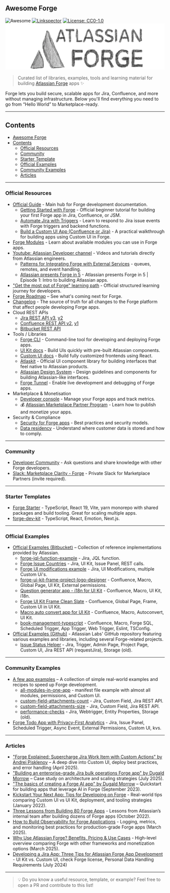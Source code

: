 ## Awesome Forge 
![Awesome](https://awesome.re/badge.svg) [![Linkspector](https://github.com/andrei-pisklenov/awesome-forge/actions/workflows/action.yml/badge.svg)](https://github.com/andrei-pisklenov/awesome-forge/actions/workflows/action.yml) [![License: CC0-1.0](https://img.shields.io/badge/License-CC0_1.0-lightgrey.svg)](http://creativecommons.org/publicdomain/zero/1.0/)
![](./media/awesome-forge-intro.png)

> Curated list of libraries, examples, tools and learning material for building [Atlassian Forge](https://developer.atlassian.com/platform/forge/) apps ✨

Forge lets you build secure, scalable apps for Jira, Confluence, and more without managing infrastructure. 
Below you'll find everything you need to go from “Hello World” to Marketplace-ready.

---

## Contents

- [Awesome Forge](#awesome-forge)
- [Contents](#contents)
  - [Official Resources](#official-resources)
  - [Community](#community)
  - [Starter Template](#starter-templates)
  - [Official Examples](#official-examples)
  - [Community Examples](#community-examples)
  - [Articles](#articles)

---

### Official Resources

- [Official Guide](https://developer.atlassian.com/platform/forge/) - Main hub for Forge development documentation.
  - [Getting Started with Forge](https://developer.atlassian.com/cloud/jira/software/getting-started-with-forge/) - Official beginner tutorial for building your first Forge app in Jira, Confluence, or JSM.
  - [Automate Jira with Triggers](https://developer.atlassian.com/platform/forge/tutorials-and-guides/) - Learn to respond to Jira issue events with Forge triggers and backend functions.
  - [Build a Custom UI App (Confluence or Jira)](https://developer.atlassian.com/platform/forge/tutorials-and-guides/) - A practical walkthrough for building apps using Custom UI in Forge.
- [Forge Modules](https://developer.atlassian.com/platform/forge/manifest-reference/modules/) - Learn about available modules you can use in Forge apps.
- [Youtube: Atlassian Developer channel](https://www.youtube.com/@AtlassianDeveloper/videos) - Videos and tutorials directly from Atlassian engineers.
  - [Patterns for Integrating Forge with External Services](https://www.youtube.com/watch?v=IsxVoOK7wH0) - queues, remotes, and event handling.
  - [Atlassian presents Forge in 5](https://www.youtube.com/watch?v=34HHK58nvVA) - Atlassian presents Forge in 5 | Episode 1: Intro to building Atlassian apps.
- ["Get the most out of Forge" learning path](https://community.atlassian.com/learning/path/get-the-most-out-of-forge) - Official structured learning journey for developers.
- [Forge Roadmap](https://developer.atlassian.com/platform/forge/roadmap) – See what's coming next for Forge.
- [Changelog](https://developer.atlassian.com/platform/forge/changelog/) - The source of truth for all changes to the Forge platform that affect people developing Forge apps.
- Cloud REST APIs
  - [Jira REST API v3](https://developer.atlassian.com/cloud/jira/platform/rest/v3), [v2](https://developer.atlassian.com/cloud/jira/platform/rest/v2/intro/)
  - [Confluence REST API v2](https://developer.atlassian.com/cloud/confluence/rest/v2), [v1](https://developer.atlassian.com/cloud/confluence/rest/v1/intro/)
  - [Bitbucket REST API](https://developer.atlassian.com/cloud/bitbucket/rest/intro)
- Tools / Libraries
  - [Forge CLI](https://developer.atlassian.com/platform/forge/cli-reference/) - Command-line tool for developing and deploying Forge apps.
  - [UI Kit docs](https://developer.atlassian.com/platform/forge/ui-kit/) - Build UIs quickly with pre-built Atlassian components.
  - [Custom UI docs](https://developer.atlassian.com/platform/forge/extend-ui-with-custom-options/) - Build fully customized frontends using React.
  - [Atlaskit](https://atlaskit.atlassian.com/) - Official UI component library for building interfaces that feel native to Atlassian products.
  - [Atlassian Design System](https://atlassian.design/) - Design guidelines and components for building Atlassian-like interfaces.
  - [Forge Tunnel](https://developer.atlassian.com/platform/forge/tunneling/) - Enable live development and debugging of Forge apps.
- Marketplace & Monetisation
  - [Developer console](https://developer.atlassian.com/platform/forge/manage-your-apps/) - Manage your Forge apps and track metrics.
  - 💰 [Atlassian Marketplace Partner Program](https://developer.atlassian.com/platform/marketplace/marketplace-partner-program/) - Learn how to publish and monetize your apps.
- Security & Compliance
  - [Security for Forge apps](https://developer.atlassian.com/platform/forge/security/) - Best practices and security models.
  - [Data residency](https://developer.atlassian.com/platform/forge/data-residency/) - Understand where customer data is stored and how to comply.

---

### Community

- [Developer Community](https://community.developer.atlassian.com/c/forge/45) - Ask questions and share knowledge with other Forge developers.
- [Slack: Marketplace Clarity - Forge](https://marketplace-vendors.slack.com/archives/CMVD09M7U) - Private Slack for Marketplace Partners (invite required).

---

### Starter Templates

- [Forge Starter](https://github.com/andrei-pisklenov/forge-starter) - TypeScript, React 19, Vite, yarn monorepo with shared packages and build tooling. Great for scaling multiple apps.
- [forge-dev-kit](https://github.com/finesoftware/forge-dev-kit) - TypeScript, React, Emotion, Next.js.

---

### Official Examples

- [Official Examples (Bitbucket)](https://bitbucket.org/atlassian/workspace/projects/FE) – Collection of reference implementations provided by Atlassian.
  - [forge-jql-function-example](https://bitbucket.org/atlassian/forge-jql-function-example/src/master/) - Jira, JQL function.
  - [Forge Issue Countries](https://bitbucket.org/atlassian/forge-issue-countries/src/master/) - Jira, UI Kit, Issue Panel, REST calls.
  - [Forge UI modifications example](https://bitbucket.org/atlassian/forge-ui-modifications-example/src/master/) - Jira, UI Modifications, multiple Custom Ui's.
  - [forge-ui-kit-frame-project-logo-designer](https://bitbucket.org/atlassian/forge-ui-kit-frame-project-logo-designer/src) - Confluence, Macro, Global Page, UI Kit, External permissions.
  - [Question generator app - i18n for UI Kit](https://bitbucket.org/atlassian/question-generator-app-i18n-for-ui-kit/src) - Confluence, Macro, UI Kit, i18n.
  - [Forge UI Kit Frame Clean Slate](https://bitbucket.org/atlassian/forge-ui-kit-frame-clean-slate/src) - Confluence, Global Page, Frame, Custom UI in UI Kit.
  - [Macro auto convert app for UI Kit](https://bitbucket.org/atlassian/macro-auto-convert-app-for-ui-kit/src/master/) - Confluence, Macro, Autoconvert, UI Kit.
  - [book-management-typescript](https://bitbucket.org/atlassian/forge-sql-examples/src/main/book-management-typescript/) - Confluence, Macro, Forge SQL, Scheduled Trigger, App Trigger, Web Trigger, Eslint, TSConfig.
- [Official Examples (Github)](https://github.com/atlassian-labs) - Atlassian Labs' GitHub repository featuring various examples and libraries, including several Forge-related projects.
  - [Issue Status Helper](https://github.com/atlassian-labs/issue-status-helper) - Jira, Trigger, Admin Page, Project Page, Custom UI, Jira REST API (requestJira), Storage (old).

---

### Community Examples

- [A few app examples](https://github.com/andrei-pisklenov/forge-by-example) – A collection of simple real-world examples and recipes to speed up Forge development.
  - [all-modules-in-one-app](https://github.com/andrei-pisklenov/forge-by-example/tree/main/all-modules-in-one-app) - manifest file example with almost all modules, permissions, and Custom UI.
  - [custom-field-attachments-count](https://github.com/andrei-pisklenov/forge-by-example/tree/main/custom-field-attachments-count) - Jira, Custom Field, Jira REST API.
  - [custom-field-attachments-size](https://github.com/andrei-pisklenov/forge-by-example/tree/main/custom-field-attachments-size) - Jira, Custom Field, Jira REST API.
  - [performance-checks](https://github.com/andrei-pisklenov/forge-by-example/tree/main/performance-checks) - Jira, Webtrigger, Entity Properties, Storage (old).
- [Forge Todo App with Privacy-First Analytics](https://github.com/sherlockscore/forge-todo-example-with-analytics-app) - Jira, Issue Panel, Scheduled Trigger, Async Event, External Permissions, Custom UI, kvs.

---

### Articles

- ["Forge Explained: Supercharge Jira Work Item with Custom Actions" by Andrei Pisklenov](https://www.linkedin.com/pulse/forge-explained-supercharge-jira-work-item-custom-andrei-pisklenov-jgkwf/) – A deep dive into Custom UI, deploy best practices, and error handling (April 2025).
- ["Building an enterprise-grade Jira bulk operations Forge app" by Dugald Morrow](https://www.atlassian.com/blog/developer/building-an-enterprise-grade-jira-bulk-operations-forge-app-2) – Case study on architecture and scaling strategies (July 2025).
- ["The basics of creating a Forge AI app" by Dugald Morrow](https://www.atlassian.com/blog/developer/forge-ai-basics) – Quickstart for building apps that leverage AI in Forge (September 2023).
- [Kickstart Your Next App: Tips for Developing on Forge](https://www.atlassian.com/blog/it-teams/kickstart-your-next-app-tips-for-developing-on-forge) - Real-world tips comparing Custom UI vs UI Kit, deployment, and tooling strategies (January 2022).
- [Three Lessons from Building 80 Forge Apps](https://www.atlassian.com/blog/developer/forge-on-forge-three-lessons-we-learned-building-80-forge-apps) - Lessons from Atlassian’s internal team after building dozens of Forge apps (October 2022).
- [How to Build Observability for Forge Applications](https://www.easyagile.com/blog/how-to-build-observability-for-atlassian-forge-applications) - Logging, metrics, and monitoring best practices for production-grade Forge apps (March 2025).
- [Why Use Atlassian Forge? Benefits, Pricing & Use Cases](https://titanapps.io/blog/atlassian-forge) - High-level overview comparing Forge with other frameworks and monetization options (March 2025).
- [Developing a Jira App: Three Tips for Atlassian Forge App Development](https://www.moserit.com/blog/three-tips-for-atlassian-forge-app-development) - UI Kit vs. Custom UI, check Forge license, Personal Data Handling Requirements (July 2024)

---

> 💡 Do you know a useful resource, template, or example? Feel free to open a PR and contribute to this list!
